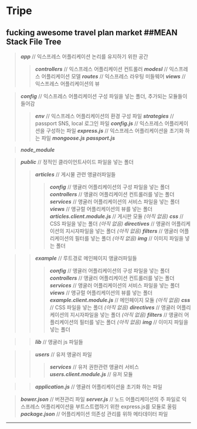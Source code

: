 # Tripe
fucking awesome travel plan market
##MEAN Stack File Tree
---
>***app*** // 익스프레스 어플리케이션 논리를 유지하기 위한 공간
>>***controllers*** // 익스프레스 어플리케이션 컨트롤러
***modesl*** // 익스프레스 어플리케이션 모델
***routes*** // 익스프레스 라우팅 미들웨어
***views*** // 익스프레스 어플리케이션의 뷰

>***config*** // 익스프레스 어플리케이션 구성 파일을 넣는 폴더, 추가되는 모듈들이 들어감
>>***env***  // 익스프레스 어플리케이션의 환경 구성 파일
***strategies*** // passport SNS, local 로그인 파일
***config.js*** // 익스프레스 어플리케이션을 구성하는 파일
***express.js*** // 익스프레스 어플리케이션을 초기화 하는 파일
***mongoose.js*** 
***passport.js***

>***node_module***

>***public*** // 정적인 클라이언트사이드 파일을 넣는 폴더
>>***articles*** // 게시물 관련 앵귤러파일들
>>>***config*** // 앵귤러 어플리케이션의 구성 파일을 넣는 폴더
***controllers*** // 앵귤러 어플리케이션 컨트롤러를 넣는 폴더
***services*** // 앵귤러 어플리케이션의 서비스 파일을 넣는 폴더
***views*** // 앵규럴 어플리케이션의 뷰를 넣는 폴더
***articles.client.module.js*** // 게시판 모듈 
_(아직 없음)_ ***css*** // CSS 파일을 넣는 폴더 
_(아직 없음)_ ***directives*** // 앵귤러 어플리케이션의 지시자파일을 넣는 폴더 
_(아직 없음)_ ***filters*** // 앵귤러 어플리케이션의 필터를 넣는 폴더 
_(아직 없음)_ ***img*** // 이미지 파일을 넣는 폴더 

>>***example*** // 루트경로 메인페이지 앵귤러파일들
>>>***config*** // 앵귤러 어플리케이션의 구성 파일을 넣는 폴더
***controllers*** // 앵귤러 어플리케이션 컨트롤러를 넣는 폴더
***services*** // 앵귤러 어플리케이션의 서비스 파일을 넣는 폴더
***views*** // 앵규럴 어플리케이션의 뷰를 넣는 폴더
***example.client.module.js*** // 메인페이지 모듈
_(아직 없음)_ ***css*** // CSS 파일을 넣는 폴더 
_(아직 없음)_ ***directives*** // 앵귤러 어플리케이션의 지시자파일을 넣는 폴더 
_(아직 없음)_ ***filters*** // 앵귤러 어플리케이션의 필터를 넣는 폴더
_(아직 없음)_ ***img*** // 이미지 파일을 넣는 폴더 

>>***lib*** // 앵귤러 js 파일들

>>***users*** // 유저 앵귤러 파일
>>>***services*** // 유저 권한관련 앵귤러 서비스
***users.client.module.js*** // 유저 모듈

>>***application.js*** // 앵귤러 어플리케이션을 초기화 하는 파일

>***bower.json*** // 버젼관리 파일
***server.js*** // 노드 어플리케이션의 주 파일로 익스프레스 어플리케이션을 부트스트랩하기 위한 express.js를 모듈로 올림
***package.json*** // 어플리케이션 의존성 관리를 위하 메타데이터 파일

---
